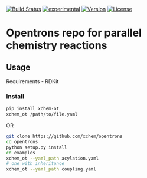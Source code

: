 [![Build Status](https://travis-ci.org/xchem/opentrons.svg?branch=master)](https://travis-ci.org/xchem/opentrons)
[![experimental](http://badges.github.io/stability-badges/dist/experimental.svg)](http://github.com/xchem/opentrons)
[![Version](http://img.shields.io/badge/version-0.0.14-blue.svg?style=flat)](https://github.com/xchem/opentrons)
[![License](http://img.shields.io/badge/license-Apache%202.0-blue.svg?style=flat)](https://github.com/xchem/opentrons/blob/master/LICENSE.txt)

# Opentrons repo for parallel chemistry reactions

## Usage

Requirements - RDKit
### Install
```bash
pip install xchem-ot
xchem_ot /path/to/file.yaml
```
OR
```bash
git clone https://github.com/xchem/opentrons
cd opentrons
python setup.py install 
cd examples 
xchem_ot --yaml_path acylation.yaml
# one with inheritance
xchem_ot --yaml_path coupling.yaml
```
